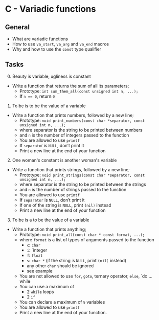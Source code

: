 # C - Variadic functions
## General
* What are variadic functions
* How to use `va_start`, `va_arg` and `va_end` macros
* Why and how to use the `const` type qualifier
## Tasks
0. Beauty is variable, ugliness is constant
* Write a function that returns the sum of all its parameters;
	* Prototype: `int sum_them_all(const unsigned int n, ...);`
	* If `n == 0`, return `0`
1. To be is to be the value of a variable
* Write a function that prints numbers, followed by a new line;
	* Prototype: `void print_numbers(const char *separator, const unsigned int n, ...);`
	* where separator is the string to be printed between numbers
	* and `n` is the number of integers passed to the function
	* You are allowed to use `printf`
	* If `separato`r is `NULL`, don’t print it
	* Print a new line at the end of your function
2. One woman's constant is another woman's variable
* Write a function that prints strings, followed by a new line;
	* Prototype: `void print_strings(const char *separator, const unsigned int n, ...);`
	* where separator is the string to be printed between the strings
	* and `n` is the number of strings passed to the function
	* You are allowed to use `printf`
	* If `separator` is `NULL`, don’t print it
	* If one of the string is `NULL`, print `(nil)` instead
	* Print a new line at the end of your function
3. To be is a to be the value of a variable
* Write a function that prints anything;
	* Prototype: `void print_all(const char * const format, ...);`
	* where `format` is a list of types of arguments passed to the function
		* `c`: `char`
		* `i`: `integer
		* `f`: `float`
		* `s`: `char *` (if the string is `NULL`, print `(nil)` instead)
		* any other `char` should be ignored
		* see example
	* You are not allowed to use `for`, `goto`, ternary operator, `else`, `do ... while
	* You can use a maximum of
		* 2 `while` loops
		* 2 `if`
	* You can declare a maximum of `9` variables
	* You are allowed to use `printf`
	* Print a new line at the end of your function.
